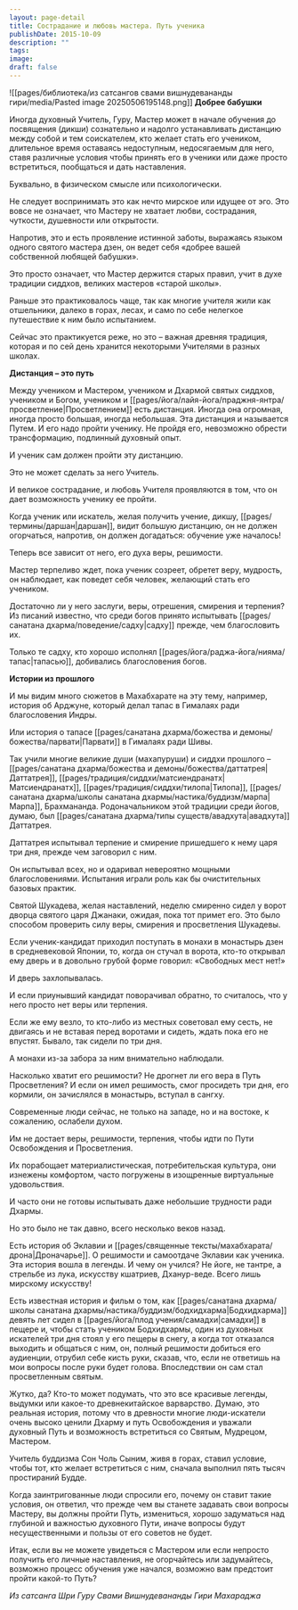 ```yaml
---
layout: page-detail
title: Сострадание и любовь мастера. Путь ученика
publishDate: 2015-10-09
description: ""
tags: 
image: 
draft: false
---
```

![[pages/библиотека/из сатсангов свами вишнудевананды гири/media/Pasted image 20250506195148.png]]
**Добрее бабушки**

Иногда духовный Учитель, Гуру, Мастер может в начале обучения до посвящения (дикши) сознательно и надолго устанавливать дистанцию между собой и тем соискателем, кто желает стать его учеником, длительное время оставаясь недоступным, недосягаемым для него, ставя различные условия чтобы принять его в ученики или даже просто встретиться, пообщаться и дать наставления.

Буквально, в физическом смысле или психологически.

Не следует воспринимать это как нечто мирское или идущее от эго. Это вовсе не означает, что Мастеру не хватает любви, сострадания, чуткости, душевности или открытости.

Напротив, это и есть проявление истинной заботы, выражаясь языком одного святого мастера дзен, он ведет себя «добрее вашей собственной любящей бабушки».

Это просто означает, что Мастер держится старых правил, учит в духе традиции сиддхов, великих мастеров «старой школы».

Раньше это практиковалось чаще, так как многие учителя жили как отшельники, далеко в горах, лесах, и само по себе нелегкое путешествие к ним было испытанием. 

Сейчас это практикуется реже, но это – важная древняя традиция, которая и по сей день хранится некоторыми Учителями в разных школах.

**Дистанция – это путь**

Между учеником и Мастером, учеником и Дхармой святых сиддхов, учеником и Богом, учеником и [[pages/йога/лайя-йога/праджня-янтра/просветление|Просветлением]] есть дистанция. Иногда она огромная, иногда просто большая, иногда небольшая. Эта дистанция и называется Путем. И его надо пройти ученику. Не пройдя его, невозможно обрести трансформацию, подлинный духовный опыт.

И ученик сам должен пройти эту дистанцию.

Это не может сделать за него Учитель.

И великое сострадание, и любовь Учителя проявляются в том, что он дает возможность ученику ее пройти.

Когда ученик или искатель, желая получить учение, дикшу, [[pages/термины/даршан|даршан]], видит большую дистанцию, он не должен огорчаться, напротив, он должен догадаться: обучение уже началось!

Теперь все зависит от него, его духа веры, решимости.

Мастер терпеливо ждет, пока ученик созреет, обретет веру, мудрость, он наблюдает, как поведет себя человек, желающий стать его учеником.

Достаточно ли у него заслуги, веры, отрешения, смирения и терпения? Из писаний известно, что среди богов принято испытывать [[pages/санатана дхарма/поведение/садху|садху]] прежде, чем благословить их.

Только те садху, кто хорошо исполнял [[pages/йога/раджа-йога/нияма/тапас|тапасью]], добивались благословения богов.

**Истории из прошлого**

И мы видим много сюжетов в Махабхарате на эту тему, например, история об Арджуне, который делал тапас в Гималаях ради благословения Индры.

Или история о тапасе [[pages/санатана дхарма/божества и демоны/божества/парвати|Парвати]] в Гималаях ради Шивы.

Так учили многие великие души (махапуруши) и сиддхи прошлого – [[pages/санатана дхарма/божества и демоны/божества/даттатрея|Даттатрея]], [[pages/традиция/сиддхи/матсиендранатх|Матсиендранатх]], [[pages/традиция/сиддхи/тилопа|Тилопа]], [[pages/санатана дхарма/школы санатана дхармы/настика/буддизм/марпа|Марпа]], Брахмананда. Родоначальником этой традиции среди йогов, думаю, был [[pages/санатана дхарма/типы существ/авадхута|авадхута]] Даттатрея.

Даттатрея испытывал терпение и смирение пришедшего к нему царя три дня, прежде чем заговорил с ним.

Он испытывал всех, но и одаривал невероятно мощными благословениями. Испытания играли роль как бы очистительных базовых практик.

Святой Шукадева, желая наставлений, неделю смиренно сидел у ворот дворца святого царя Джанаки, ожидая, пока тот примет его. Это было способом проверить силу веры, смирения и просветления Шукадевы.

Если ученик-кандидат приходил поступать в монахи в монастырь дзен в средневековой Японии, то, когда он стучал в ворота, кто-то открывал ему дверь и в довольно грубой форме говорил: «Свободных мест нет!»

И дверь захлопывалась.

И если приунывший кандидат поворачивал обратно, то считалось, что у него просто нет веры или терпения.

Если же ему везло, то кто-либо из местных советовал ему сесть, не двигаясь и не вставая перед воротами и сидеть, ждать пока его не впустят. Бывало, так сидели по три дня.

А монахи из-за забора за ним внимательно наблюдали.

Насколько хватит его решимости? Не дрогнет ли его вера в Путь Просветления? И если он имел решимость, смог просидеть три дня, его кормили, он зачислялся в монастырь, вступал в сангху.

Современные люди сейчас, не только на западе, но и на востоке, к сожалению, ослабели духом.

Им не достает веры, решимости, терпения, чтобы идти по Пути Освобождения и Просветления.

Их порабощает материалистическая, потребительская культура, они изнежены комфортом, часто погружены в изощренные виртуальные удовольствия.

И часто они не готовы испытывать даже небольшие трудности ради Дхармы.

Но это было не так давно, всего несколько веков назад.

Есть история об Эклавии и [[pages/священные тексты/махабхарата/дрона|Дроначарье]]. О решимости и самоотдаче Эклавии как ученика. Эта история вошла в легенды. И чему он учился? Не йоге, не тантре, а стрельбе из лука, искусству кшатриев, Дханур-веде. Всего лишь мирскому искусству!

Есть известная история и фильм о том, как [[pages/санатана дхарма/школы санатана дхармы/настика/буддизм/бодхидхарма|Бодхидхарма]] девять лет сидел в [[pages/йога/плод учения/самадхи|самадхи]] в пещере и, чтобы стать учеником Бодхидхармы, один из духовных искателей три дня стоял у его пещеры в снегу, а когда тот отказался выходить и общаться с ним, он, полный решимости добиться его аудиенции, отрубил себе кисть руки, сказав, что, если не ответишь на мои вопросы после руки будет голова. Впоследствии он сам стал просветленным святым.

Жутко, да? Кто-то может подумать, что это все красивые легенды, выдумки или какое-то древнекитайское варварство. Думаю, это реальная история, потому что в древности многие люди-искатели очень высоко ценили Дхарму и путь Освобождения и уважали духовный Путь и возможность встретиться со Святым, Мудрецом, Мастером.

Учитель буддизма Сон Чоль Сыним, живя в горах, ставил условие, чтобы тот, кто желает встретиться с ним, сначала выполнил пять тысяч простираний Будде.

Когда заинтригованные люди спросили его, почему он ставит такие условия, он ответил, что прежде чем вы станете задавать свои вопросы Мастеру, вы должны пройти Путь, измениться, хорошо задуматься над глубиной и важностью духовного Пути, иначе вопросы будут несущественными и пользы от его советов не будет.

Итак, если вы не можете увидеться с Мастером или если непросто получить его личные наставления, не огорчайтесь или задумайтесь, возможно процесс обучения уже начался, возможно вам предстоит пройти какой-то Путь?

*Из сатсанга Шри Гуру Свами Вишнудевананды Гири Махараджа*


